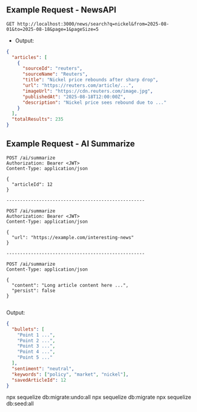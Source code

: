 ## Example Request - NewsAPI
`GET http://localhost:3000/news/search?q=nickel&from=2025-08-01&to=2025-08-18&page=1&pageSize=5`
- Output:
```json
{
  "articles": [
    {
      "sourceId": "reuters",
      "sourceName": "Reuters",
      "title": "Nickel price rebounds after sharp drop",
      "url": "https://reuters.com/article/...",
      "imageUrl": "https://cdn.reuters.com/image.jpg",
      "publishedAt": "2025-08-18T12:00:00Z",
      "description": "Nickel price sees rebound due to ..."
    }
  ],
  "totalResults": 235
}
```

## Example Request - AI Summarize
```http
POST /ai/summarize
Authorization: Bearer <JWT>
Content-Type: application/json

{
  "articleId": 12
}

---------------------------------------------------

POST /ai/summarize
Authorization: Bearer <JWT>
Content-Type: application/json

{
  "url": "https://example.com/interesting-news"
}

---------------------------------------------------

POST /ai/summarize
Content-Type: application/json

{
  "content": "Long article content here ...",
  "persist": false
}


```

Output:
```json
{
  "bullets": [
    "Point 1 ...",
    "Point 2 ...",
    "Point 3 ...",
    "Point 4 ...",
    "Point 5 ..."
  ],
  "sentiment": "neutral",
  "keywords": ["policy", "market", "nickel"],
  "savedArticleId": 12
}
```

npx sequelize db:migrate:undo:all
npx sequelize db:migrate
npx sequelize db:seed:all